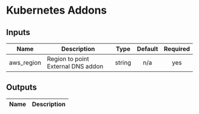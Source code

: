 # Kubernetes Addons

<!-- BEGINNING OF PRE-COMMIT-TERRAFORM DOCS HOOK -->
## Inputs

| Name | Description | Type | Default | Required |
|------|-------------|:----:|:-----:|:-----:|
| aws\_region | Region to point External DNS addon | string | n/a | yes |

## Outputs

| Name | Description |
|------|-------------|

<!-- END OF PRE-COMMIT-TERRAFORM DOCS HOOK -->
